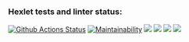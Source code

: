 ### Hexlet tests and linter status:
[![Github Actions Status](https://github.com/AlexanderPotapkov/python-project-lvl1/workflows/github-actions/badge.svg)](https://github.com/AlexanderPotapkov/python-project-lvl1/actions)
[![Maintainability](https://api.codeclimate.com/v1/badges/7551901b394d73c5be6e/maintainability)](https://codeclimate.com/github/AlexanderPotapkov/python-project-lvl1/maintainability)
<a href="https://asciinema.org/a/463343" target="_blank"><img src="https://asciinema.org/a/463343.svg" /></a>
<a href="https://asciinema.org/a/463356" target="_blank"><img src="https://asciinema.org/a/463356.svg" /></a>
<a href="https://asciinema.org/a/463406" target="_blank"><img src="https://asciinema.org/a/463406.svg" /></a>
<a href="https://asciinema.org/a/463498" target="_blank"><img src="https://asciinema.org/a/463498.svg" /></a>
